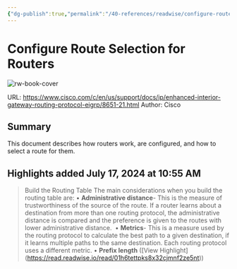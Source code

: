```yaml
---
{"dg-publish":true,"permalink":"/40-references/readwise/configure-route-selection-for-routers/","tags":["rw/articles"]}
---
```


# Configure Route Selection for Routers

![rw-book-cover](https://www.cisco.com/c/dam/en/us/support/docs/ip/enhanced-interior-gateway-routing-protocol-eigrp/8651-21-00.png)
  
URL: https://www.cisco.com/c/en/us/support/docs/ip/enhanced-interior-gateway-routing-protocol-eigrp/8651-21.html
Author: Cisco

## Summary

This document describes how routers work, are configured, and how to select a route for them.

## Highlights added July 17, 2024 at 10:55 AM
>Build the Routing Table
>The main considerations when you build the routing table are:
>• **Administrative distance**- This is the measure of trustworthiness of the source of the route. If a router learns about a destination from more than one routing protocol, the administrative distance is compared and the preference is given to the routes with lower administrative distance. 
>• **Metrics**- This is a measure used by the routing protocol to calculate the best path to a given destination, if it learns multiple paths to the same destination. Each routing protocol uses a different metric.
>• **Prefix length** ([View Highlight] (https://read.readwise.io/read/01h6tettpks8x32cjmnf2ze5nt))


